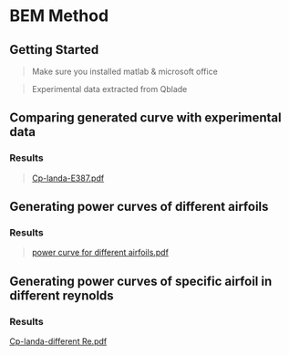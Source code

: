 # BEM Method
## Getting Started 

> Make sure you installed matlab & microsoft office

> 

> Experimental data extracted from Qblade

>

## Comparing generated curve with experimental data

### Results
>[Cp-landa-E387.pdf](https://github.com/saslucfer/BEM-Method/files/10967414/Cp-landa-E387.pdf)

>

## Generating power curves of different airfoils

### Results

>[power curve for different airfoils.pdf](https://github.com/saslucfer/BEM-Method/files/10967417/power.curve.for.different.airfoils.pdf)
>

## Generating power curves of specific airfoil in different reynolds

### Results

[Cp-landa-different Re.pdf](https://github.com/saslucfer/BEM-Method/files/10967436/Cp-landa-different.Re.pdf)

